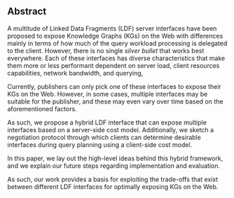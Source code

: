 ## Abstract
<!-- Context      -->
A multitude of Linked Data Fragments (LDF) server interfaces have been proposed to expose Knowledge Graphs (KGs) on the Web with differences mainly in terms of how much of the query workload processing is delegated to the client. However, there is no single _silver bullet_ that works best everywhere.
Each of these interfaces has diverse characteristics that make them more or less performant dependent on server load, client resources capabilities, network bandwidth, and querying,
<!-- Need         -->
Currently, publishers can only pick one of these interfaces to expose their KGs on the Web.
However, in some cases, multiple interfaces may be suitable for the publisher,
and these may even vary over time based on the aforementioned factors.
<!-- Task         -->
As such, we propose a hybrid LDF interface that can expose multiple interfaces based on a server-side cost model.
Additionally, we sketch a negotiation protocol through which clients can determine desirable interfaces
during query planning using a client-side cost model.
<!-- Object       -->
In this paper, we lay out the high-level ideas behind this hybrid framework,
and we explain our future steps regarding implementation and evaluation.
<!-- Findings     -->
<!-- Conclusion   -->
<!-- Perspectives -->
As such, our work provides a basis for exploiting the trade-offs that exist between different LDF interfaces for optimally exposing KGs on the Web.
